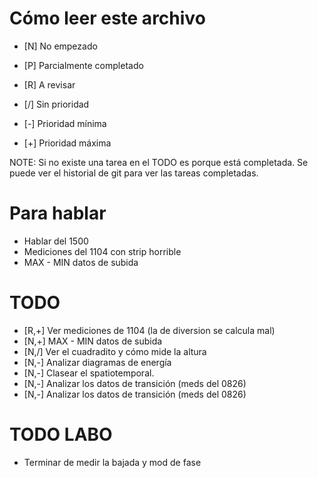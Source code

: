 # Cómo leer este archivo

- [N] No empezado
- [P] Parcialmente completado
- [R] A revisar

- [/] Sin prioridad
- [-] Prioridad mínima
- [+] Prioridad máxima

NOTE: Si no existe una tarea en el TODO es porque está completada. Se puede ver el historial de git para ver las tareas completadas.

# Para hablar
- Hablar del 1500
- Mediciones del 1104 con strip horrible
- MAX - MIN datos de subida


# TODO

- [R,+] Ver mediciones de 1104 (la de diversion se calcula mal)
- [N,+] MAX - MIN datos de subida
- [N,/] Ver el cuadradito y cómo mide la altura
- [N,-] Analizar diagramas de energía
- [N,-] Clasear el spatiotemporal.
- [N,-] Analizar los datos de transición (meds del 0826)
- [N,-] Analizar los datos de transición (meds del 0826)

# TODO LABO
- Terminar de medir la bajada y mod de fase
